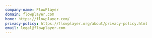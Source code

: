 ```yaml
---
company-name: FlowPlayer
domain: flowplayer.com
home: https://flowplayer.com/
privacy-policy: https://flowplayer.org/about/privacy-policy.html
email: legal@flowplayer.com
---
```




